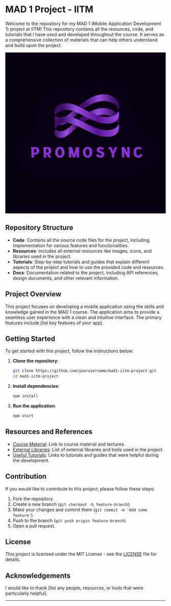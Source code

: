 
# MAD 1 Project - IITM

Welcome to the repository for my MAD 1 (Mobile Application Development 1) project at IITM! This repository contains all the resources, code, and tutorials that I have used and developed throughout the course. It serves as a comprehensive collection of materials that can help others understand and build upon the project.

![Logo](./Resources/logo.png)


## Repository Structure

- **Code**: Contains all the source code files for the project, including implementation for various features and functionalities.
- **Resources**: Includes all external resources like images, icons, and libraries used in the project.
- **Tutorials**: Step-by-step tutorials and guides that explain different aspects of the project and how to use the provided code and resources.
- **Docs**: Documentation related to the project, including API references, design documents, and other relevant information.

## Project Overview

This project focuses on developing a mobile application using the skills and knowledge gained in the MAD 1 course. The application aims to provide a seamless user experience with a clean and intuitive interface. The primary features include [list key features of your app].

## Getting Started

To get started with this project, follow the instructions below:

1. **Clone the repository**:
    ```bash
    git clone https://github.com/yourusername/mad1-iitm-project.git
    cd mad1-iitm-project
    ```

2. **Install dependencies**:
    ```bash
    npm install
    ```

3. **Run the application**:
    ```bash
    npm start
    ```

## Resources and References

- [Course Material](#): Link to course material and lectures.
- [External Libraries](#): List of external libraries and tools used in the project.
- [Useful Tutorials](#): Links to tutorials and guides that were helpful during the development.

## Contribution

If you would like to contribute to this project, please follow these steps:

1. Fork the repository.
2. Create a new branch (`git checkout -b feature-branch`).
3. Make your changes and commit them (`git commit -m 'Add some feature'`).
4. Push to the branch (`git push origin feature-branch`).
5. Open a pull request.

## License

This project is licensed under the MIT License - see the [LICENSE](LICENSE) file for details.

## Acknowledgements

I would like to thank [list any people, resources, or tools that were particularly helpful].

---

